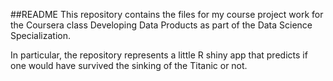 ##README
This repository contains the files for my course project work for the Coursera class Developing Data Products as part of the Data Science Specialization.

In particular, the repository represents a little R shiny app that predicts if one would have survived the sinking of the Titanic or not.